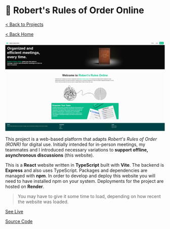 # 👥 Robert's Rules of Order Online

[< Back to Projects](/projects)

[< Back Home](/)

![Robert's Rules of Order Home Page](/images/ronr.png)

This project is a web-based platform that adapts _Robert's Rules of Order (RONR)_ for digital use. Initially intended for in-person meetings, my teammates and I introduced necessary variations to **support offline, asynchronous discussions** (this website).

This is a **React** website written in **TypeScript** built with **Vite**. The backend is **Express** and also uses TypeScript. Packages and dependencies are managed with **npm**. In order to develop and deploy this website you will need to have installed npm on your system. Deployments for the project are hosted on **Render**. 

> You may have to give it some time to load, depending on how recent the website was loaded.

[See Live](https://roberts-rules-online.onrender.com/)

[Source Code](https://github.com/immacdonald/roberts-rules-online)
